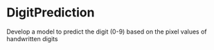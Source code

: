 # DigitPrediction
Develop a model to predict the digit (0-9) based on the pixel values of handwritten digits
